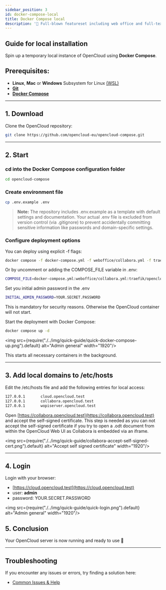```yaml
---
sidebar_position: 3
id: docker-compose-local
title: Docker Compose local
description: '🌟 Full-blown featureset including web office and full-text search.'
---
```


## Guide for local installation

Spin up a temporary local instance of OpenCloud using **Docker Compose**.

## **Prerequisites:**

- **Linux**, **Mac** or **Windows** Subsystem for Linux [(WSL)](https://learn.microsoft.com/en-us/windows/wsl/install)
- [**Git**](https://git-scm.com/book/en/v2/Getting-Started-Installing-Git)
- [**Docker Compose**](https://docs.docker.com/compose/install/)

---

## 1. Download

Clone the OpenCloud repository:

```bash
git clone https://github.com/opencloud-eu/opencloud-compose.git
```

---

## 2. Start

### cd into the Docker Compose configuration folder

```bash
cd opencloud-compose
```

### Create environment file

```bash
cp .env.example .env
```

> **Note:** The repository includes .env.example as a template with default settings and documentation. Your actual .env
> file is excluded from version control (via .gitignore) to prevent accidentally committing sensitive information like
> passwords and domain-specific settings.

### Configure deployment options

You can deploy using explicit -f flags:

```bash
docker compose -f docker-compose.yml -f weboffice/collabora.yml -f traefik/opencloud.yml -f traefik/collabora.yml up -d
```

Or by uncomment or adding the COMPOSE_FILE variable in .env:

```bash
COMPOSE_FILE=docker-compose.yml:weboffice/collabora.yml:traefik/opencloud.yml:traefik/collabora.yml
```

Set you initial admin password in the .env

```bash
INITIAL_ADMIN_PASSWORD=YOUR.SECRET.PASSWORD
```

This is mandatory for security reasons. Otherwise the OpenCloud container will not start.

Start the deployment with Docker Compose:

```bash
docker compose up -d
```

<img src={require("./../img/quick-guide/quick-docker-compose-up.png").default} alt="Admin general" width="1920"/>

This starts all necessary containers in the background.

---

## 3. Add local domains to /etc/hosts

Edit the /etc/hosts file and add the following entries for local access:

```bash
127.0.0.1       cloud.opencloud.test
127.0.0.1       collabora.opencloud.test
127.0.0.1       wopiserver.opencloud.test
```

Open [https://collabora.opencloud.test](https://collabora.opencloud.test) and accept the self-signed certificate. This
step is needed as you can not accept the self-signed certificate if you try to open a .odt document from within the
OpenCloud Web UI as Collabora is embedded via an iframe.

<img src={require("./../img/quick-guide/collabora-accept-self-signed-cert.png").default} alt="Accept self signed
certificate" width="1920"/>

---

## 4. Login

Login with your browser:

- [https://cloud.opencloud.test](https://cloud.opencloud.test)
- user: **admin**
- password: YOUR.SECRET.PASSWORD

<img src={require("./../img/quick-guide/quick-login.png").default} alt="Admin general" width="1920"/>

## 5. Conclusion

Your OpenCloud server is now running and ready to use 🚀

---

## Troubleshooting

If you encounter any issues or errors, try finding a solution here:

- [Common Issues & Help](./../../resources/common-issues.md)
